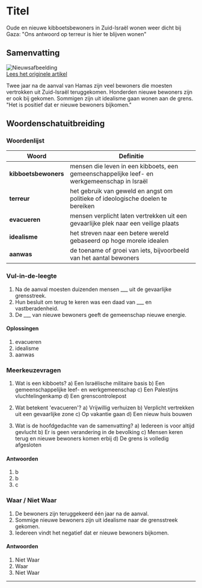 # Titel

Oude en nieuwe kibboetsbewoners in Zuid-Israël wonen weer dicht bij Gaza: "Ons antwoord op terreur is hier te blijven wonen"

## Samenvatting

![Nieuwsafbeelding](https://prod-img.standaard.be/public/nieuws/sm8ry5-image00003.jpg/alternates/BASE_SIXTEEN_NINE/image00003.JPG)   
[Lees het originele artikel](https://www.standaard.be/buitenland/oude-en-nieuwe-kibboetsbewoners-in-zuid-israel-wonen-weer-naast-gaza-het-antwoord-op-terreur-is-ons-hier-te-vestigen/95454079.html)

Twee jaar na de aanval van Hamas zijn veel bewoners die moesten vertrokken uit Zuid-Israël teruggekomen. Honderden nieuwe bewoners zijn er ook bij gekomen. Sommigen zijn uit idealisme gaan wonen aan de grens. "Het is positief dat er nieuwe bewoners bijkomen."

## Woordenschatuitbreiding

### Woordenlijst

| Woord | Definitie |
|-------|-----------|
| **kibboetsbewoners** | mensen die leven in een kibboets, een gemeenschappelijke leef- en werkgemeenschap in Israël |
| **terreur** | het gebruik van geweld en angst om politieke of ideologische doelen te bereiken |
| **evacueren** | mensen verplicht laten vertrekken uit een gevaarlijke plek naar een veilige plaats |
| **idealisme** | het streven naar een betere wereld gebaseerd op hoge morele idealen |
| **aanwas** | de toename of groei van iets, bijvoorbeeld van het aantal bewoners |

### Vul-in-de-leegte
1. Na de aanval moesten duizenden mensen ___ uit de gevaarlijke grensstreek.
2. Hun besluit om terug te keren was een daad van ___ en vastberadenheid.
3. De ___ van nieuwe bewoners geeft de gemeenschap nieuwe energie.
#### Oplossingen
1. evacueren
2. idealisme
3. aanwas

### Meerkeuzevragen
1. Wat is een kibboets?
   a) Een Israëlische militaire basis
   b) Een gemeenschappelijke leef- en werkgemeenschap
   c) Een Palestijns vluchtelingenkamp
   d) Een grenscontrolepost

2. Wat betekent 'evacueren'?
   a) Vrijwillig verhuizen
   b) Verplicht vertrekken uit een gevaarlijke zone
   c) Op vakantie gaan
   d) Een nieuw huis bouwen

3. Wat is de hoofdgedachte van de samenvatting?
   a) Iedereen is voor altijd gevlucht
   b) Er is geen verandering in de bevolking
   c) Mensen keren terug en nieuwe bewoners komen erbij
   d) De grens is volledig afgesloten
#### Antwoorden
1. b
2. b
3. c

### Waar / Niet Waar
1. De bewoners zijn teruggekeerd één jaar na de aanval.
2. Sommige nieuwe bewoners zijn uit idealisme naar de grensstreek gekomen.
3. Iedereen vindt het negatief dat er nieuwe bewoners bijkomen.
#### Antwoorden
1. Niet Waar
2. Waar
3. Niet Waar
---
